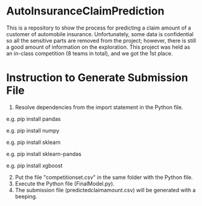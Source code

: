 # AutoInsuranceClaimPrediction

This is a repository to show the process for predicting a claim amount of a
customer of automobile insurance. Unfortunately, some data is confidential
so all the sensitive parts are removed from the project; however, there is 
still a good amount of information on the exploration. This project was held
as an in-class competition (8 teams in total), and we got the 1st place.

# Instruction to Generate Submission File

1. Resolve dependencies from the import statement in the Python file.

e.g. pip install pandas

e.g. pip install numpy

e.g. pip install sklearn

e.g. pip install sklearn-pandas

e.g. pip install xgboost

2. Put the file "competitionset.csv" in the same folder with the Python file.
3. Execute the Python file (FinalModel.py).
4. The submission file (predictedclaimamount.csv) will be generated with a beeping.
